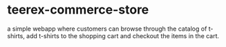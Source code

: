 # teerex-commerce-store
a simple webapp where customers can browse through the catalog of t-shirts, add t-shirts to the shopping cart and checkout the items in the cart.
